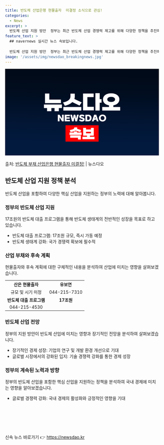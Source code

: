 ```yaml
---
title: 반도체 산업은행 현물출자  미결정 소식으로 관심!
categories:
  - News
excerpt: >
  반도체 산업 지원 방안  정부는 최근 반도체 산업 경쟁력 제고를 위해 다양한 정책을 추진하고 있습니다. 특히…
feature_text: >
  ## navernews 실시간 뉴스 속보입니다.

  반도체 산업 지원 방안  정부는 최근 반도체 산업 경쟁력 제고를 위해 다양한 정책을 추진하고 있습니다. 특히…
image: '/assets/img/newsdao_breakingnews.jpg'
---
```


![뉴스다오 속보](/assets/img/newsdao_breakingnews.jpg)

<p>출처: <a href="https://newsdao.kr/4138" rel="dofollow">반도체 부채 산업은행 현물출자 미결정!</a> | 뉴스다오</p>

<h2 data-ke-size="size26">반도체 산업 지원 정책 분석</h2>
<p data-ke-size="size16">반도체 산업을 포함하여 다양한 핵심 산업을 지원하는 정부의 노력에 대해 알아봅니다.</p>

<h3>정부의 반도체 산업 지원</h3>
<p data-ke-size="size16">17조원의 반도체 대출 프로그램을 통해 반도체 생태계의 전반적인 성장을 목표로 하고 있습니다.</p>

<ul>
  <li>반도체 대출 프로그램: 17조원 규모, 즉시 가동 예정</li>
  <li>반도체 생태계 강화: 국가 경쟁력 확보에 필수적</li>
</ul>

<h3>산업 부채와 후속 계획</h3>
<p data-ke-size="size16">현물출자와 후속 계획에 대한 구체적인 내용을 분석하여 산업에 미치는 영향을 살펴보겠습니다.</p>
<table>
  <tr>
    <td style="text-align: center; height: 17px;"><b>산은 현물출자</b></td>
    <td style="text-align: center; height: 17px;"><b>유보연</b></td>
  </tr>
  <tr>
    <td style="text-align: center; height: 17px;">규모 및 시기 미정</td>
    <td style="text-align: center; height: 17px;">044-215-7310</td>
  </tr>
  <tr>
    <td style="text-align: center; height: 17px;"><b>반도체 대출 프로그램</b></td>
    <td style="text-align: center; height: 17px;"><b>17조원</b></td>
  </tr>
  <tr>
    <td style="text-align: center; height: 17px;">044-215-4530</td>
  </tr>
</table>

<h3>반도체 산업 전망</h3>
<p data-ke-size="size16">정부의 지원 방안이 반도체 산업에 미치는 영향과 장기적인 전망을 분석하여 살펴보겠습니다.</p>

<ul>
  <li>장기적인 경제 성장: 기업의 연구 및 개발 환경 개선으로 기대</li>
  <li>글로벌 시장에서의 강화된 입지: 기술 경쟁력 강화를 통한 경제 성장</li>
</ul>

<h3>정부의 계속된 노력과 방향</h3>
<p data-ke-size="size16">정부의 반도체 산업을 포함한 핵심 산업을 지원하는 정책을 분석하여 국내 경제에 미치는 영향을 알아보겠습니다.</p>

<ul>
  <li>글로벌 경쟁력 강화: 국내 경제의 활성화와 긍정적인 영향을 기대</li>
</ul>

<p data-ke-size="size16">&nbsp;</p>
<p data-ke-size="size16">&nbsp;</p>
<p data-ke-size="size16">&nbsp;</p> 

신속 뉴스 바로가기 👉 <a href="https://newsdao.kr" rel="dofollow">https://newsdao.kr</a>


